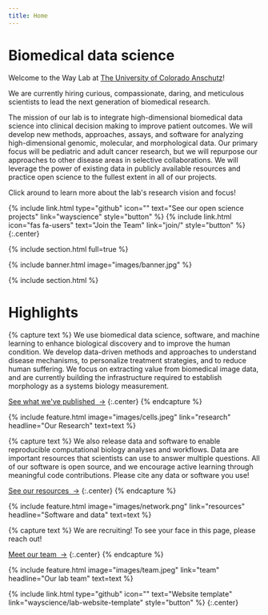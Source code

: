 ```yaml
---
title: Home
---
```


# Biomedical data science

Welcome to the Way Lab at [The University of Colorado Anschutz](https://www.cuanschutz.edu/)!

We are currently hiring curious, compassionate, daring, and meticulous scientists to lead the next generation of biomedical research.

The mission of our lab is to integrate high-dimensional biomedical data science into clinical decision making to improve patient outcomes.
We will develop new methods, approaches, assays, and software for analyzing high-dimensional genomic, molecular, and morphological data.
Our primary focus will be pediatric and adult cancer research, but we will repurpose our approaches to other disease areas in selective collaborations.
We will leverage the power of existing data in publicly available resources and practice open science to the fullest extent in all of our projects.

Click around to learn more about the lab's research vision and focus!

{%
  include link.html
  type="github"
  icon=""
  text="See our open science projects"
  link="wayscience"
  style="button"
%}
{%
  include link.html
  icon="fas fa-users"
  text="Join the Team"
  link="join/"
  style="button"
%}
{:.center}

{% include section.html full=true %}

{% include banner.html image="images/banner.jpg" %}

{% include section.html %}

# Highlights

{% capture text %}
We use biomedical data science, software, and machine learning to enhance biological discovery and to improve the human condition.
We develop data-driven methods and approaches to understand disease mechanisms, to personalize treatment strategies, and to reduce human suffering.
We focus on extracting value from biomedical image data, and are currently building the infrastructure required to establish morphology as a systems biology measurement.

[See what we've published &nbsp;→](research)
{:.center}
{% endcapture %}

{%
  include feature.html
  image="images/cells.jpeg"
  link="research"
  headline="Our Research"
  text=text
%}

{% capture text %}
We also release data and software to enable reproducible computational biology analyses and workflows.
Data are important resources that scientists can use to answer multiple questions.
All of our software is open source, and we encourage active learning through meaningful code contributions.
Please cite any data or software you use!

[See our resources &nbsp;→](resources)
{:.center}
{% endcapture %}

{%
  include feature.html
  image="images/network.png"
  link="resources"
  headline="Software and data"
  text=text
%}

{% capture text %}
We are recruiting!
To see your face in this page, please reach out!

[Meet our team &nbsp;→](team)
{:.center}
{% endcapture %}

{%
  include feature.html
  image="images/team.jpeg"
  link="team"
  headline="Our lab team"
  text=text
%}

{%
  include link.html
  type="github"
  icon=""
  text="Website template"
  link="wayscience/lab-website-template"
  style="button"
%}
{:.center}
